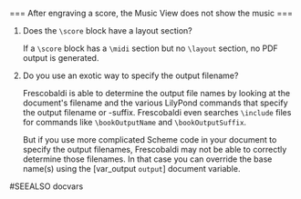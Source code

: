 === After engraving a score, the Music View does not show the music ===

1.  Does the `\score` block have a layout section?

    If a `\score` block has a `\midi` section but no `\layout` section,
    no PDF output is generated.
   
2.  Do you use an exotic way to specify the output filename?

    Frescobaldi is able to determine the output file names by looking at the
    document's filename and the various LilyPond commands that specify the
    output filename or -suffix.
    Frescobaldi even searches `\include` files for commands like
    `\bookOutputName` and `\bookOutputSuffix`.
    
    But if you use more complicated Scheme code in your document to specify the
    output filenames, Frescobaldi may not be able to correctly determine those
    filenames.
    In that case you can override the base name(s) using the [var_output
    `output`] document variable.


#SEEALSO
docvars
